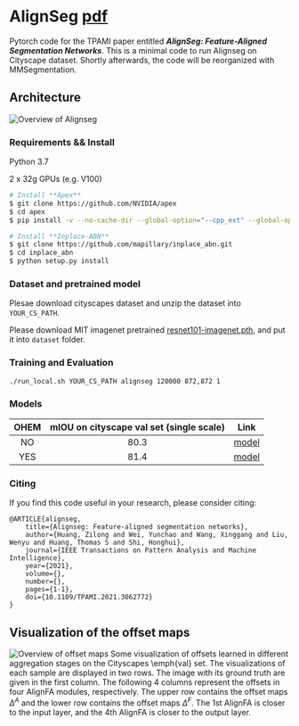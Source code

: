 # AlignSeg [pdf](https://arxiv.org/pdf/2003.00872)
Pytorch code for the TPAMI paper entitled ***AlignSeg: Feature-Aligned Segmentation Networks***. This is a minimal code to run Alignseg on Cityscape dataset.
Shortly afterwards, the code will be reorganized with MMSegmentation.

## Architecture
![Overview of Alignseg](https://user-images.githubusercontent.com/4509744/118447960-f52c6d80-b723-11eb-8af5-12fdedc13262.png)


### Requirements && Install
Python 3.7

2 x 32g GPUs (e.g. V100)

```bash
# Install **Apex**
$ git clone https://github.com/NVIDIA/apex
$ cd apex
$ pip install -v --no-cache-dir --global-option="--cpp_ext" --global-option="--cuda_ext" ./

# Install **Inplace-ABN**
$ git clone https://github.com/mapillary/inplace_abn.git
$ cd inplace_abn
$ python setup.py install
```

### Dataset and pretrained model

Plesae download cityscapes dataset and unzip the dataset into `YOUR_CS_PATH`.

Please download MIT imagenet pretrained [resnet101-imagenet.pth](https://drive.google.com/file/d/19rro_8KaQeJY4kW6FMlase5ywn0p6bII/view?usp=sharing), and put it into `dataset` folder.

### Training and Evaluation
```bash
./run_local.sh YOUR_CS_PATH alignseg 120000 872,872 1
``` 

### Models

| **OHEM** | **mIOU on cityscape val set (single scale)**           | **Link** |
|:-------:|:---------------------:|:---------:|
| NO | 80.3 | [model](https://drive.google.com/file/d/1bq235SNBWfZb_8bWbWDovBqbEQEZZneW/view?usp=sharing) |
| YES | 81.4 | [model](https://drive.google.com/file/d/12lqI6FBOVnl9L28ofl_2UHMCKyvrt8A9/view?usp=sharing) |

### Citing

If you find this code useful in your research, please consider citing:

    @ARTICLE{alignseg,
        title={Alignseg: Feature-aligned segmentation networks},
        author={Huang, Zilong and Wei, Yunchao and Wang, Xinggang and Liu, Wenyu and Huang, Thomas S and Shi, Honghui},
        journal={IEEE Transactions on Pattern Analysis and Machine Intelligence},
        year={2021},
        volume={},
        number={},
        pages={1-1},
        doi={10.1109/TPAMI.2021.3062772}
    }

## Visualization of the offset maps
![Overview of offset maps](https://user-images.githubusercontent.com/4509744/118448066-18571d00-b724-11eb-8d49-382ed9858b83.png)
Some visualization of offsets learned in different aggregation stages on the Cityscapes \emph{val} set. The visualizations of each sample are displayed in two rows. The  image  with  its  ground  truth are given in the first column. The following 4 columns represent the offsets in four AlignFA modules, respectively. The upper row contains the offset maps $\Delta^A$ and the lower row contains the offset maps $\Delta^F$. The 1st AlignFA is closer to the input layer, and the 4th AlignFA is closer to the output layer. 
